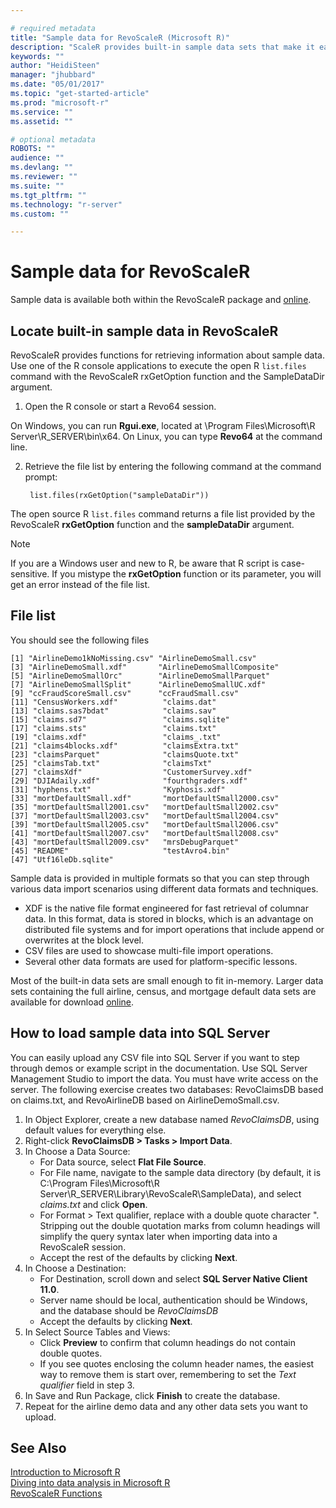 ```yaml
---

# required metadata
title: "Sample data for RevoScaleR (Microsoft R)"
description: "ScaleR provides built-in sample data sets that make it easier to get started with tutorials and examples."
keywords: ""
author: "HeidiSteen"
manager: "jhubbard"
ms.date: "05/01/2017"
ms.topic: "get-started-article"
ms.prod: "microsoft-r"
ms.service: ""
ms.assetid: ""

# optional metadata
ROBOTS: ""
audience: ""
ms.devlang: ""
ms.reviewer: ""
ms.suite: ""
ms.tgt_pltfrm: ""
ms.technology: "r-server"
ms.custom: ""

---
```


# Sample data for RevoScaleR

Sample data is available both within the RevoScaleR package and [online](http://go.microsoft.com/fwlink/?LinkID=698896&clcid=0x409). 

## Locate built-in sample data in RevoScaleR

RevoScaleR provides functions for retrieving information about sample data. Use one of the R console applications to execute the open R `list.files` command with the RevoScaleR rxGetOption function and the SampleDataDir argument. 

1. Open the R console or start a Revo64 session.

  On Windows, you can run **Rgui.exe**, located at \Program Files\Microsoft\R Server\R_SERVER\bin\x64. On Linux, you can type **Revo64** at the command line.

2. Retrieve the file list by entering the following command at the command prompt:

        list.files(rxGetOption("sampleDataDir"))

  The open source R `list.files` command returns a file list provided by the RevoScaleR **rxGetOption** function and the **sampleDataDir** argument. 

> [!NOTE]
> If you are a Windows user and new to R, be aware that R script is case-sensitive. If you mistype the **rxGetOption** function or its parameter, you will get an error instead of the file list.

## File list

You should see the following files 

	[1] "AirlineDemo1kNoMissing.csv" "AirlineDemoSmall.csv"      
	[3] "AirlineDemoSmall.xdf"       "AirlineDemoSmallComposite" 
	[5] "AirlineDemoSmallOrc"        "AirlineDemoSmallParquet"   
	[7] "AirlineDemoSmallSplit"      "AirlineDemoSmallUC.xdf"    
	[9] "ccFraudScoreSmall.csv"      "ccFraudSmall.csv"          
	[11] "CensusWorkers.xdf"          "claims.dat"                
	[13] "claims.sas7bdat"            "claims.sav"                
	[15] "claims.sd7"                 "claims.sqlite"             
	[17] "claims.sts"                 "claims.txt"                
	[19] "claims.xdf"                 "claims_.txt"               
	[21] "claims4blocks.xdf"          "claimsExtra.txt"           
	[23] "claimsParquet"              "claimsQuote.txt"           
	[25] "claimsTab.txt"              "claimsTxt"                 
	[27] "claimsXdf"                  "CustomerSurvey.xdf"        
	[29] "DJIAdaily.xdf"              "fourthgraders.xdf"         
	[31] "hyphens.txt"                "Kyphosis.xdf"              
	[33] "mortDefaultSmall.xdf"       "mortDefaultSmall2000.csv"  
	[35] "mortDefaultSmall2001.csv"   "mortDefaultSmall2002.csv"  
	[37] "mortDefaultSmall2003.csv"   "mortDefaultSmall2004.csv"  
	[39] "mortDefaultSmall2005.csv"   "mortDefaultSmall2006.csv"  
	[41] "mortDefaultSmall2007.csv"   "mortDefaultSmall2008.csv"  
	[43] "mortDefaultSmall2009.csv"   "mrsDebugParquet"           
	[45] "README"                     "testAvro4.bin"             
	[47] "Utf16leDb.sqlite"     

Sample data is provided in multiple formats so that you can step through various data import scenarios using different data formats and techniques. 

+ XDF is the native file format engineered for fast retrieval of columnar data. In this format, data is stored in blocks, which is an advantage on distributed file systems and for import operations that include append or overwrites at the block level.	
+ CSV files are used to showcase multi-file import operations.
+ Several other data formats are used for platform-specific lessons.

Most of the built-in data sets are small enough to fit in-memory. Larger data sets containing the full airline, census, and mortgage default data sets are available for download [online](http://go.microsoft.com/fwlink/?LinkID=698896&clcid=0x409). 

<a name="demo-sql-data"></a>
## How to load sample data into SQL Server

You can easily upload any CSV file into SQL Server if you want to step through demos or example script in the documentation. Use SQL Server Management Studio to import the data. You must have write access on the server. The following exercise creates two databases: RevoClaimsDB based on claims.txt, and RevoAirlineDB based on AirlineDemoSmall.csv.

1. In Object Explorer, create a new database named *RevoClaimsDB*, using default values for everything else.
2. Right-click **RevoClaimsDB > Tasks > Import Data**.
3. In Choose a Data Source:
	+ For Data source, select **Flat File Source**. 
	+ For File name, navigate to the sample data directory (by default, it is C:\Program Files\Microsoft\R Server\R_SERVER\Library\RevoScaleR\SampleData), and select *claims.txt* and click **Open**.
	+ For Format > Text qualifier, replace *<none>* with a double quote character ". Stripping out the double quotation marks from column headings will simplify the query syntax later when importing data into a RevoScaleR session.
	+ Accept the rest of the defaults by clicking **Next**.
4. In Choose a Destination:
	+ For Destination, scroll down and select **SQL Server Native Client 11.0**. 
	+ Server name should be local, authentication should be Windows, and the database should be *RevoClaimsDB*
	+ Accept the defaults by clicking **Next**.
5. In Select Source Tables and Views:
	+ Click **Preview** to confirm that column headings do not contain double quotes. 
	+ If you see quotes enclosing the column header names, the easiest way to remove them is start over, remembering to set the *Text qualifier* field in step 3.
6. In Save and Run Package, click **Finish** to create the database.
7. Repeat for the airline demo data and any other data sets you want to upload.

## See Also

 [Introduction to Microsoft R](microsoft-r-getting-started.md)	
 [Diving into data analysis in Microsoft R](data-analysis-in-microsoft-r.md)	
 [RevoScaleR Functions](r-reference/revoscaler/revoscaler.md)	
